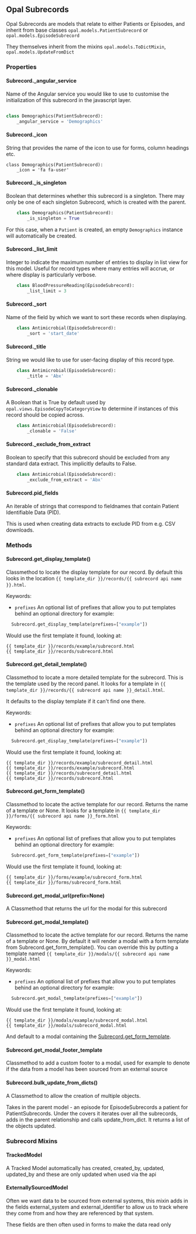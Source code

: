 ## Opal Subrecords

Opal Subrecords are models that relate to either Patients or Episodes, and inherit from
base classes `opal.models.PatientSubrecord` or `opal.models.EpisodeSubrecord`

They themselves inherit from the mixins `opal.models.ToDictMixin`, `opal.models.UpdateFromDict`

### Properties

#### Subrecord._angular_service

Name of the Angular service you would like to use to customise the initialization of this
subrecord in the javascript layer.

```python

class Demographics(PatientSubrecord):
    _angular_service = 'Demographics'
```

#### Subrecord._icon

String that provides the name of the icon to use for forms, column headings etc.

    class Demographics(PatientSubrecord):
        _icon = 'fa fa-user'

#### Subrecord._is_singleton

Boolean that determines whether this subrecord is a singleton.
There may only be one of each singleton Subrecord, which is created with the parent.

```python
    class Demographics(PatientSubrecord):
        _is_singleton = True
```

For this case, when a `Patient` is created, an empty `Demographics` instance will
automatically be created.

#### Subrecord._list_limit

Integer to indicate the maximum number of entries to display in list view for this
model. Useful for record types where many entries will accrue, or where display is
particularly verbose.

```python
    class BloodPressureReading(EpisodeSubrecord):
        _list_limit = 3
```

#### Subrecord._sort

Name of the field by which we want to sort these records when displaying.

```python
    class Antimicrobial(EpisodeSubrecord):
        _sort = 'start_date'
```

#### Subrecord._title

String we would like to use for user-facing display of this record type.

```python
    class Antimicrobial(EpisodeSubrecord):
        _title = 'Abx'
```

#### Subrecord._clonable

A Boolean that is True by default used by `opal.views.EpisodeCopyToCategoryView`
to determine if instances of this record should be copied across.

```python
    class Antimicrobial(EpisodeSubrecord):
        _clonable = 'False'
```

#### Subrecord._exclude_from_extract

Boolean to specify that this subrecord should be excluded from any standard data extract.
This implicitly defaults to False.

```python
    class Antimicrobial(EpisodeSubrecord):
        _exclude_from_extract = 'Abx'
```

#### Subrecord.pid_fields

An iterable of strings that correspond to fieldnames that contain Patient Identifiable Data (PID).

This is used when creating data extracts to exclude PID from e.g. CSV downloads.

### Methods

#### Subrecord.get_display_template()

Classmethod to locate the display template for our record. By default this
looks in the location `{{ template_dir }}/records/{{ subrecord api name }}.html`.

Keywords:

* `prefixes` An optional list of prefixes that allow you to put templates behind an optional
directory for example:

```python
  Subrecord.get_display_template(prefixes=["example"])
```

Would use the first template it found, looking at:

```
{{ template_dir }}/records/example/subrecord.html
{{ template_dir }}/records/subrecord.html
```

#### Subrecord.get_detail_template()

Classmethod to locate a more detailed template for the subrecord. This is the
template used by the record panel. It looks for a template in
`{{ template_dir }}/records/{{ subrecord api name }}_detail.html`.

It defaults to the display template if it can't find one there.


Keywords:

* `prefixes` An optional list of prefixes that allow you to put templates behind an optional
directory for example:

```python
  Subrecord.get_display_template(prefixes=["example"])
```

Would use the first template it found, looking at:
```
{{ template_dir }}/records/example/subrecord_detail.html
{{ template_dir }}/records/example/subrecord.html
{{ template_dir }}/records/subrecord_detail.html
{{ template_dir }}/records/subrecord.html
```


#### Subrecord.get_form_template()

Classmethod to locate the active template for our record. Returns the name of a template or None.
It looks for a template in `{{ template_dir }}/forms/{{ subrecord api name }}_form.html`

Keywords:

* `prefixes` An optional list of prefixes that allow you to put templates behind an optional
directory for example:

```python
  Subrecord.get_form_template(prefixes=["example"])
```

Would use the first template it found, looking at:
```
{{ template_dir }}/forms/example/subrecord_form.html
{{ template_dir }}/forms/subrecord_form.html
```


#### Subrecord.get_modal_url(prefix=None)

A Classmethod that returns the url for the modal for this subrecord


#### Subrecord.get_modal_template()

Classmethod to locate the active template for our record. Returns the name of a template or None.
By default it will render a modal with a form template from Subrecord.get_form_template(). You can
override this by putting a template named `{{ template_dir }}/modals/{{ subrecord api name }}_modal.html`

Keywords:

* `prefixes` An optional list of prefixes that allow you to put templates behind an optional
directory for example:

```python
  Subrecord.get_modal_template(prefixes=["example"])
```

Would use the first template it found, looking at:
```
{{ template_dir }}/modals/example/subrecord_modal.html
{{ template_dir }}/modals/subrecord_modal.html
```

And default to a modal containing the [Subrecord.get_form_template](#subrecordget_form_template).


#### Subrecord.get_modal_footer_template

Classmethod to add a custom footer to a modal, used for example to denote if
the data from a model has been sourced from an external source


#### Subrecord.bulk_update_from_dicts()

A Classmethod to allow the creation of multiple objects.

Takes in the parent model - an episode
for EpisodeSubrecords a patient for PatientSubrecords. Under the covers it iterates
over all the subrecords, adds in the parent relationship and calls update_from_dict. It returns a list of the objects updated.

### Subrecord Mixins

#### TrackedModel

A Tracked Model automatically has created, created_by, updated, updated_by and
these are only updated when used via the api

#### ExternallySourcedModel

Often we want data to be sourced from external systems, this mixin adds in the
fields external_system and external_identifier to allow us to track where
they come from and how they are referenced by that system.

These fields are then often used in forms to make the data read only

